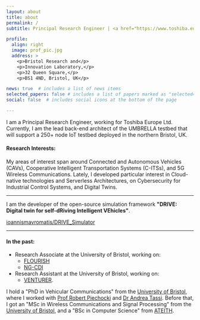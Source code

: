 ```yaml
---
layout: about
title: about
permalink: /
subtitle: Principal Research Engineer | <a href="https://www.toshiba.eu/pages/eu/Bristol-Research-and-Innovation-Laboratory/">Bristol Research and Innovation Laboratory</a> | <a href="https://www.toshiba.eu">Toshiba Europe Ltd.</a>

profile:
  align: right
  image: prof_pic.jpg
  address: >
    <p>Bristol Research and</p>
    <p>Innovation Laboratory,</p>
    <p>32 Queen Square,</p>
    <p>BS1 4ND, Bristol, UK</p>

news: true  # includes a list of news items
selected_papers: false # includes a list of papers marked as "selected={true}"
social: false  # includes social icons at the bottom of the page

---
```

I am a Principal Research Engineer, working for Toshiba Europe Ltd. Currently, I am the lead back-end architect of the UMBRELLA testbed that will support a 250+ node IoT testbed deployed in the northern Bristol, UK.

#### Research Interests:
My areas of interest span around Connected and Autonomous Vehicles (CAVs), Cooperative Intelligent Transportation Systems (C-ITSs), and 5G Wireless Communications. Lately, I developed particular interest in Cloud-native technologies and Serverless Architectures, on Cybersecurity for Industrial Control Systems, and Digital Twins.

---
I am the developer of the open-source simulation framework **"DRIVE: Digital twin for self-dRiving Intelligent VEhicles"**.


<a class="github-button" href="https://github.com/ioannismavromatis/DRIVE_Simulator"
   data-icon="octicon-star" data-show-count="true"
   aria-label="Star ioannismavromatis/DRIVE_Simulator on GitHub">ioannismavromatis/DRIVE_Simulator</a>

---
#### In the past:
* Research Associate at the University of Bristol, working on:
  * [FLOURISH](http://www.flourishmobility.com)
  * [NG-CDI](http://www.ng-cdi.org)
* Research Assistant at the University of Bristol, working on:
  * [VENTURER](https://www.venturer-cars.com).

I hold a "PhD in Vehicular Communications" from the [University of Bristol](https://www.bristol.ac.uk), where I worked with [Prof Robert Piechocki](http://www.bristol.ac.uk/engineering/people/robert-j-piechocki) and [Dr Andrea Tassi](http://andreatassi.uk). Before that, I got an "MSc in Wireless Communications and Signal Processing" from the [University of Bristol](https://www.bristol.ac.uk), and a "BSc in Computer Science" from [ATEITH](https://www.teithe.gr).
